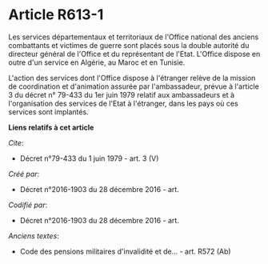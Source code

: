 # Article R613-1

Les services départementaux et territoriaux de l'Office national des anciens combattants et victimes de guerre sont placés
sous la double autorité du directeur général de l'Office et du représentant de l'Etat. L'Office dispose en outre d'un service
en Algérie, au Maroc et en Tunisie.

L'action des services dont l'Office dispose à l'étranger relève de la mission de coordination et d'animation assurée par
l'ambassadeur, prévue à l'article 3 du décret n° 79-433 du 1er juin 1979 relatif aux ambassadeurs et à l'organisation des
services de l'Etat à l'étranger, dans les pays où ces services sont implantés.

**Liens relatifs à cet article**

_Cite_:

  - Décret n°79-433 du 1 juin 1979 - art. 3 (V)

_Créé par_:

  - Décret n°2016-1903 du 28 décembre 2016 - art.

_Codifié par_:

  - Décret n°2016-1903 du 28 décembre 2016 - art.

_Anciens textes_:

  - Code des pensions militaires d'invalidité et de... - art. R572 (Ab)
